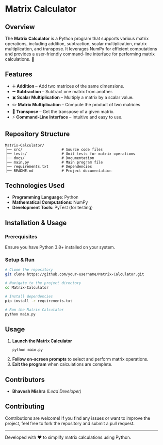 # Matrix Calculator

## Overview
The **Matrix Calculator** is a Python program that supports various matrix operations, including addition, subtraction, scalar multiplication, matrix multiplication, and transpose. It leverages NumPy for efficient computations and provides a user-friendly command-line interface for performing matrix calculations. 🚀

## Features
- ➕ **Addition** – Add two matrices of the same dimensions.
- ➖ **Subtraction** – Subtract one matrix from another.
- ✖️ **Scalar Multiplication** – Multiply a matrix by a scalar value.
- ✏️ **Matrix Multiplication** – Compute the product of two matrices.
- 🔄 **Transpose** – Get the transpose of a given matrix.
- ⚡ **Command-Line Interface** – Intuitive and easy to use.

## Repository Structure
```
Matrix-Calculator/
│── src/                  # Source code files
│── tests/                # Unit tests for matrix operations
│── docs/                 # Documentation
│── main.py               # Main program file
│── requirements.txt      # Dependencies
│── README.md             # Project documentation
```

## Technologies Used
- **Programming Language**: Python
- **Mathematical Computations**: NumPy
- **Development Tools**: PyTest (for testing)

## Installation & Usage
### Prerequisites
Ensure you have Python 3.8+ installed on your system.

### Setup & Run
```bash
# Clone the repository
git clone https://github.com/your-username/Matrix-Calculator.git

# Navigate to the project directory
cd Matrix-Calculator

# Install dependencies
pip install -r requirements.txt

# Run the Matrix Calculator
python main.py
```

## Usage
1. **Launch the Matrix Calculator**
   ```bash
   python main.py
   ```
2. **Follow on-screen prompts** to select and perform matrix operations.
3. **Exit the program** when calculations are complete.

## Contributors
- **Bhavesh Mishra** *(Lead Developer)*

## Contributing
Contributions are welcome! If you find any issues or want to improve the project, feel free to fork the repository and submit a pull request.

---
Developed with ❤️ to simplify matrix calculations using Python.
